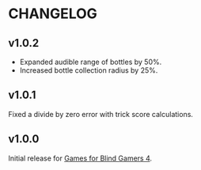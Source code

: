 # CHANGELOG
## v1.0.2
- Expanded audible range of bottles by 50%.
- Increased bottle collection radius by 25%.

## v1.0.1
Fixed a divide by zero error with trick score calculations.

## v1.0.0
Initial release for [Games for Blind Gamers 4](https:itch.io/jam/games-for-blind-gamers-4).
